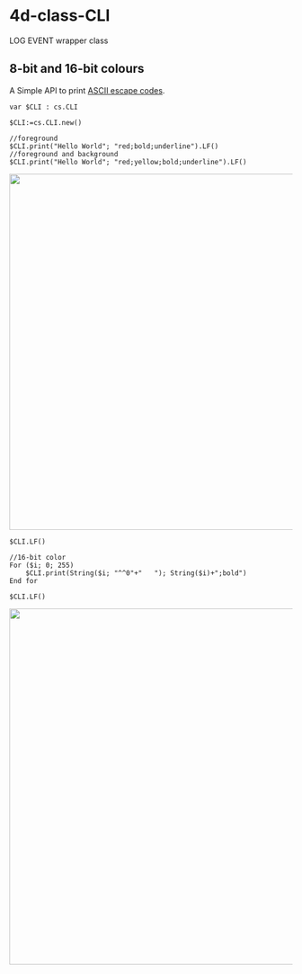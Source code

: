 # 4d-class-CLI
LOG EVENT wrapper class

## 8-bit and 16-bit colours

A Simple API to print [ASCII escape codes](https://en.wikipedia.org/wiki/ANSI_escape_code).

```4d
var $CLI : cs.CLI

$CLI:=cs.CLI.new()

//foreground
$CLI.print("Hello World"; "red;bold;underline").LF()
//foreground and background
$CLI.print("Hello World"; "red;yellow;bold;underline").LF()
```

<img width="634" alt="" src="https://user-images.githubusercontent.com/1725068/223435308-4fb3bf62-80cc-4d34-b928-e44c81237a0c.png">

```4d
$CLI.LF()

//16-bit color
For ($i; 0; 255)
	$CLI.print(String($i; "^^0"+"   "); String($i)+";bold")
End for 

$CLI.LF()
```

<img width="634" alt="" src="https://user-images.githubusercontent.com/1725068/223434725-b708fdf0-398c-431f-ba1a-bf77d53f5146.png">


